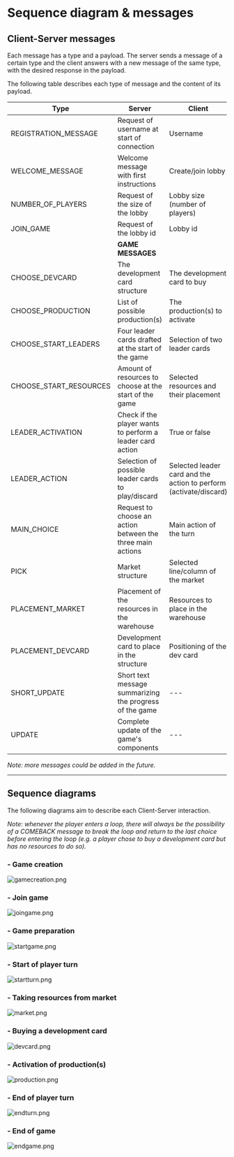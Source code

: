 # Sequence diagram & messages

## Client-Server messages

Each message has a type and a payload. The server sends a message of a certain type and the client answers with a new message of the same type, with the desired response in the payload. 

The following table describes each type of message and the content of its payload.

| Type | Server | Client |
|------|--------|--------|
|REGISTRATION_MESSAGE|Request of username at start of connection|Username|
|WELCOME_MESSAGE|Welcome message with first instructions|Create/join lobby|
|NUMBER_OF_PLAYERS|Request of the size of the lobby|Lobby size (number of players)
|JOIN_GAME|Request of the lobby id|Lobby id|
||**GAME MESSAGES**||
|CHOOSE_DEVCARD|The development card structure|The development card to buy|
|CHOOSE_PRODUCTION|List of possible production(s)|The production(s) to activate|
|CHOOSE_START_LEADERS|Four leader cards drafted at the start of the game|Selection of two leader cards|
|CHOOSE_START_RESOURCES|Amount of resources to choose at the start of the game|Selected resources and their placement|
|LEADER_ACTIVATION|Check if the player wants to perform a leader card action|True or false|
|LEADER_ACTION|Selection of possible leader cards to play/discard|Selected leader card and the action to perform (activate/discard)|
|MAIN_CHOICE|Request to choose an action between the three main actions|Main action of the turn|
|PICK|Market structure|Selected line/column of the market|
|PLACEMENT_MARKET|Placement of the resources in the warehouse|Resources to place in the warehouse|
|PLACEMENT_DEVCARD|Development card to place in the structure|Positioning of the dev card
|SHORT_UPDATE|Short text message summarizing the progress of the game| ---
|UPDATE|Complete update of the game's components|---

_Note: more messages could be added in the future._

---

## Sequence diagrams

The following diagrams aim to describe each Client-Server interaction.

_Note: whenever the player enters a loop, there will always be the possibility of a COMEBACK message to break the loop
and return to the last choice before entering the loop (e.g. a player chose to buy a development card but has no 
resources to do so)._

### - Game creation
![gamecreation.png](images/sequence/gamecreation.png)

### - Join game
![joingame.png](images/sequence/joingame.png)

### - Game preparation
![startgame.png](images/sequence/startgame.png)

### - Start of player turn
![startturn.png](images/sequence/startturn.png)

### - Taking resources from market
![market.png](images/sequence/market.png)

### - Buying a development card
![devcard.png](images/sequence/devcard.png)

### - Activation of production(s)
![production.png](images/sequence/production.png)

### - End of player turn
![endturn.png](images/sequence/endturn.png)

### - End of game
![endgame.png](images/sequence/endgame.png)